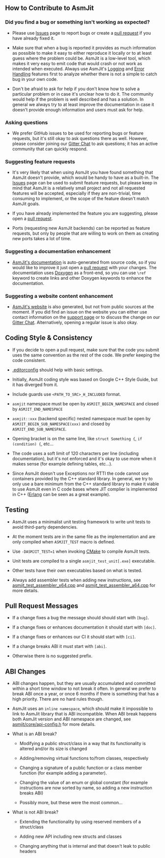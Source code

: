 <!--
SPDX-License-Identifier: Zlib
Copyright (c) 2024-2025 The AsmJit Authors
-->

## How to Contribute to AsmJit

### Did you find a bug or something isn't working as expected?

  * Please use [Issues](https://github.com/asmjit/asmjit/issues) page to report bugs or create a [pull request](https://github.com/asmjit/asmjit/pulls) if you have already fixed it.

  * Make sure that when a bug is reported it provides as much information as possible to make it easy to either reproduce it locally or to at least guess where the problem could be. AsmJit is a low-level tool, which makes it very easy to emit code that would crash or not work as intended when executed. Always use AsmJit's [Logging](https://asmjit.com/doc/group__asmjit__logging.html) and [Error Handling](https://asmjit.com/doc/group__asmjit__error__handling.html) features first to analyze whether there is not a simple to catch bug in your own code.

  * Don't be afraid to ask for help if you don't know how to solve a particular problem or in case it's unclear how to do it. The community would help if the problem is well described and has a solution. In general we always try to at least improve the documentation in case it doesn't provide enough information and users must ask for help.

### Asking questions

  * We prefer GitHub issues to be used for reporting bugs or feature requests, but it's still okay to ask questions there as well. However, please consider joining our [Gitter Chat](https://app.gitter.im/#/room/#asmjit:gitter.im) to ask questions; it has an active community that can quickly respond.

### Suggesting feature requests

  * It's very likely that when using AsmJit you have found something that AsmJit doesn't provide, which would be handy to have as a built-in. The [Issues](https://github.com/asmjit/asmjit/issues) page can be used to submit feature requests, but please keep in mind that AsmJit is a relatively small project and not all requested features will be accepted, especially if they are non-trivial, time consuming to implement, or the scope of the feature doesn't match AsmJit goals.

  * If you have already implemented the feature you are suggesting, please open a [pull request](https://github.com/asmjit/asmjit/pulls).

  * Ports (requesting new AsmJit backends) can be reported as feature requests, but only by people that are willing to work on them as creating new ports takes a lot of time.

### Suggesting a documentation enhancement

  * [AsmJit's documentation](https://asmjit.com/doc/index.html) is auto-generated from source code, so if you would like to improve it just open a [pull request](https://github.com/asmjit/asmjit/pulls) with your changes. The documentation uses [Doxygen](https://www.doxygen.nl/) as a front-end, so you can use `\ref` keyword to create links and other Doxygen keywords to enhance the documentation.

### Suggesting a website content enhancement

  * [AsmJit's website](https://asmjit.com) is also generated, but not from public sources at the moment. If you did find an issue on the website you can either use contact information on the [support page](https://asmjit.com/support.html) or to discuss the change on our [Gitter Chat](https://app.gitter.im/#/room/#asmjit:gitter.im). Alternatively, opening a regular issue is also okay.


## Coding Style & Consistency

  * If you decide to open a pull request, make sure that the code you submit uses the same convention as the rest of the code. We prefer keeping the code consistent.

  * [.editorconfig](./.editorconfig) should help with basic settings.

  * Initially, AsmJit coding style was based on Google C++ Style Guide, but it has diverged from it.

  * Include guards use `<PATH_TO_SRC>_H_INCLUDED` format.

  * `asmjit` namespace must be open by `ASMJIT_BEGIN_NAMESPACE` and closed by `ASMJIT_END_NAMESPACE`

  * `asmjit::xxx` (backend specific) nested namespace must be open by `ASMJIT_BEGIN_SUB_NAMESPACE(xxx)` and closed by `ASMJIT_END_SUB_NAMESPACE`.

  * Opening bracket is on the same line, like `struct Something {`, `if (condition) {`, etc...

  * The code uses a soft limit of 120 characters per line (including documentation), but it's not enforced and it's okay to use more when it makes sense (for example defining tables, etc...).

  * Since AsmJit doesn't use Exceptions nor RTTI the code cannot use containers provided by the C++ standard library. In general, we try to only use a bare minimum from the C++ standard library to make it viable to use AsmJit even in C code bases where JIT complier is implemented in C++ ([Erlang](https://www.erlang.org/) can be seen as a great example).

## Testing

  * AsmJit uses a minimalist unit testing framework to write unit tests to avoid third-party dependencies.

  * At the moment tests are in the same file as the implementation and are only compiled when `ASMJIT_TEST` macro is defined.

  * Use `-DASMJIT_TEST=1` when invoking [CMake](https://cmake.org/) to compile AsmJit tests.

  * Unit tests are compiled to a single `asmjit_test_unit[.exe]` executable.

  * Other tests have their own executables based on what is tested.

  * Always add assembler tests when adding new instructions, see [asmjit_test_assembler_x64.cpp](./test/asmjit_test_assembler_x64.cpp) and [asmjit_test_assembler_a64.cpp](./test/asmjit_test_assembler_a64.cpp) for more details.

## Pull Request Messages

  * If a change fixes a bug the message should should start with `[bug]`.

  * If a change fixes or enhances documentation it should start with `[doc]`.

  * If a change fixes or enhances our CI it should start with `[ci]`.

  * If a change breaks ABI it must start with `[abi]`.

  * Otherwise there is no suggested prefix.

## ABI Changes

  * ABI changes happen, but they are usually accumulated and committed within a short time window to not break it often. In general we prefer to break ABI once a year, or once 6 months if there is something that has a high priority. There are no hard rules though.

  * AsmJit uses an `inline namespace`, which should make it impossible to link to AsmJit library that is ABI incompatible. When ABI break happens both AsmJit version and ABI namespace are changed, see [asmjit/core/api-config.h](./src/asmjit/core/api-config.h) for more details.

  * What is an ABI break?

    * Modifying a public struct/class in a way that its functionality is altered and/or its size is changed

    * Adding/removing virtual functions to/from classes, respectively

    * Changing a signature of a public function or a class member function (for example adding a parameter).

    * Changing the value of an enum or global constant (for example instructions are now sorted by name, so adding a new instruction breaks ABI)

    * Possibly more, but these were the most common...

  * What is not ABI break?

    * Extending the functionality by using reserved members of a struct/class

    * Adding new API including new structs and classes

    * Changing anything that is internal and that doesn't leak to public headers
